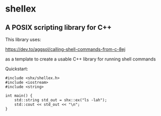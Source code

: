 # shellex
## A POSIX scripting library for C++

This library uses:

https://dev.to/aggsol/calling-shell-commands-from-c-8ej

as a template to create a usable C++ library for running shell commands

Quickstart:
```
#include <shx/shellex.h>
#include <iostream>
#include <string>

int main() {
    std::string std_out = shx::ex("ls -lah");    
    std::cout << std_out << "\n";
}
```


